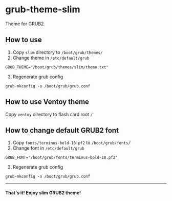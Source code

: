 # grub-theme-slim
Theme for GRUB2

## How to use
1. Copy ```slim``` directory to ```/boot/grub/themes/```
2. Change theme in ```/etc/default/grub```
```
GRUB_THEME="/boot/grub/themes/slim/theme.txt"
```
3. Regenerate grub config
```
grub-mkconfig -o /boot/grub/grub.conf
```


## How to use Ventoy theme
Copy ```ventoy``` directory to flash card root ```/```


## How to change default GRUB2 font
1. Copy ```fonts/terminus-bold-18.pf2``` to ```/boot/grub/fonts/```
2. Change font in ```/etc/default/grub```
```
GRUB_FONT="/boot/grub/fonts/terminus-bold-18.pf2"
```
3. Regenerate grub config
```
grub-mkconfig -o /boot/grub/grub.conf
```

---
#### That's it! Enjoy slim GRUB2 theme!
